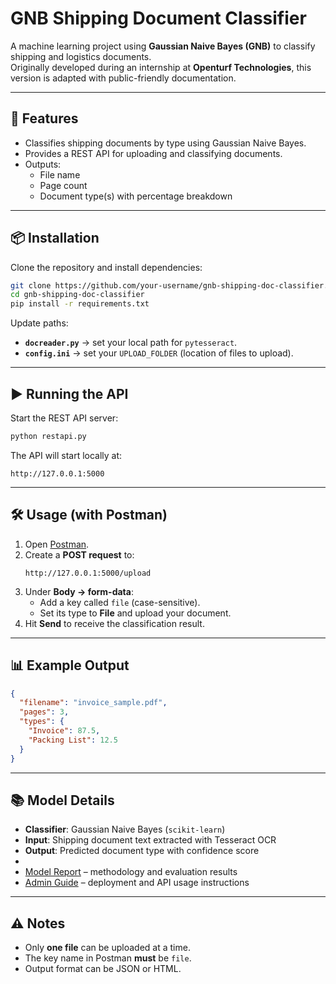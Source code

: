 # GNB Shipping Document Classifier

A machine learning project using **Gaussian Naive Bayes (GNB)** to classify shipping and logistics documents.  
Originally developed during an internship at **Openturf Technologies**, this version is adapted with public-friendly documentation.

---

## 🚀 Features
- Classifies shipping documents by type using Gaussian Naive Bayes.
- Provides a REST API for uploading and classifying documents.
- Outputs:
  - File name  
  - Page count  
  - Document type(s) with percentage breakdown  

---

## 📦 Installation
Clone the repository and install dependencies:

```bash
git clone https://github.com/your-username/gnb-shipping-doc-classifier.git
cd gnb-shipping-doc-classifier
pip install -r requirements.txt
```

Update paths:
- **`docreader.py`** → set your local path for `pytesseract`.  
- **`config.ini`** → set your `UPLOAD_FOLDER` (location of files to upload).  

---

## ▶️ Running the API
Start the REST API server:

```bash
python restapi.py
```

The API will start locally at:  
```
http://127.0.0.1:5000
```

---

## 🛠 Usage (with Postman)
1. Open [Postman](https://www.postman.com/downloads/).
2. Create a **POST request** to:
   ```
   http://127.0.0.1:5000/upload
   ```
3. Under **Body → form-data**:
   - Add a key called `file` (case-sensitive).
   - Set its type to **File** and upload your document.
4. Hit **Send** to receive the classification result.

---

## 📊 Example Output
```json
{
  "filename": "invoice_sample.pdf",
  "pages": 3,
  "types": {
    "Invoice": 87.5,
    "Packing List": 12.5
  }
}
```

---

## 📚 Model Details
- **Classifier**: Gaussian Naive Bayes (`scikit-learn`)
- **Input**: Shipping document text extracted with Tesseract OCR
- **Output**: Predicted document type with confidence score
- 
- [Model Report](./GNB_Classification_Ramya.pdf) – methodology and evaluation results  
- [Admin Guide](./App%20Admin%20Guide.pdf) – deployment and API usage instructions   
---

## ⚠️ Notes
- Only **one file** can be uploaded at a time.  
- The key name in Postman **must** be `file`.  
- Output format can be JSON or HTML.  
